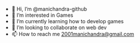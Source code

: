 - 👋 Hi, I’m @manichandra-github
- 👀 I’m interested in Games
- 🌱 I’m currently learning how to develop games
- 💞️ I’m looking to collaborate on web dev
- 📫 How to reach me 2001manichandra@gmail.com

<!---
manichandra-github/manichandra-github is a ✨ special ✨ repository because its `README.md` (this file) appears on your GitHub profile.
You can click the Preview link to take a look at your changes.
--->
